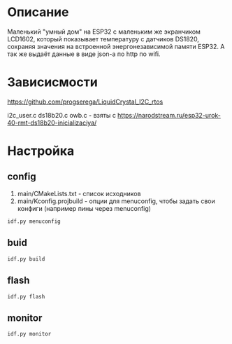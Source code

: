# Описание
Маленький "умный дом" на ESP32 с маленьким же экранчиком LCD1602, который показывает температуру с датчиков DS1820, сохраняя значения на встроенной энергонезависимой памяти ESP32. А так же выдаёт данные в виде json-а по http по wifi.

# Зависисмости
https://github.com/progserega/LiquidCrystal_I2C_rtos

i2c_user.c ds18b20.c owb.c - взяты с https://narodstream.ru/esp32-urok-40-rmt-ds18b20-inicializaciya/


# Настройка
## config
1. main/CMakeLists.txt - список исходников
2. main/Kconfig.projbuild - опции для menuconfig, чтобы задать свои конфиги (например пины через menuconfig)
```
idf.py menuconfig
```
## buid
```
idf.py build
```
## flash
```
idf.py flash
```
## monitor
```
idf.py monitor
```
